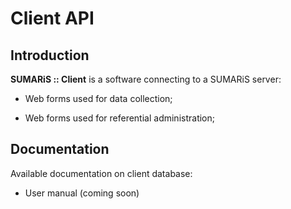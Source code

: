 


# Client API

## Introduction

**SUMARiS :: Client** is a software connecting to a SUMARiS server:

- Web forms used for data collection;

- Web forms used for referential administration;

## Documentation

Available documentation on client database:

- User manual (coming soon)